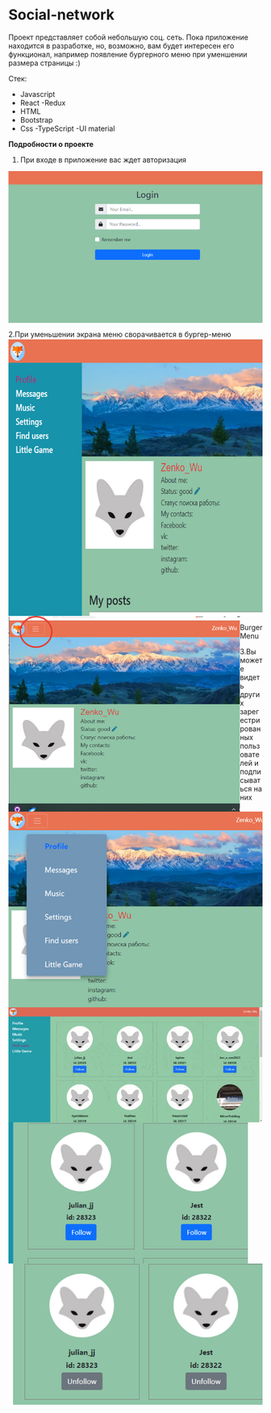 <!-- <img align="right" width="280" height="200" src="readMeImges/2023-04-03_17-32-02.png" alt="social-net"> -->

# Social-network
Проект представляет собой небольшую соц. сеть. Пока приложение находится в разработке, но, возможно, вам будет интересен его функционал, например появление 
бургерного меню при уменшении размера страницы :)

Стек: 
- Javascript 
- React 
-Redux
- HTML
- Bootstrap
- Css
-TypeScript
-UI material

**Подробности о проекте**

1. При входе в приложение вас ждет авторизация 
<img align="center" src="readMeImges/2023-04-03_17-34-40.png" alt="login">


2.При уменьшении экрана меню сворачивается в бургер-меню
<img align="center"  height='550px' src="readMeImges/2023-04-03_17-37-10.png" alt="navbar"/>
<img align="left" height='388px' src="readMeImges/2023-04-03_17-37-32.png" alt="burger"/>
<img align="right"  height='388px' src="readMeImges/2023-04-03_17-41-25.png" alt="burger-menu"/> 


Burger Menu 

3.Вы можете видеть других зарегестрированных пользователей и подписываться на них 

<img align="center" src="readMeImges/b6afc24a-74ee-4f9c-9c91-1f4a4e4d438b_Trim (1).gif" alt="users"/>
<img align="left" height='280px' src="readMeImges/2023-04-03_17-56-44.png" alt="follow"/>
<img align="right" height='280px' src="readMeImges/2023-04-03_17-56-59.png" alt="unfollow"/>

